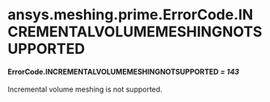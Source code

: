 <a id="ansys-meshing-prime-errorcode-incrementalvolumemeshingnotsupported"></a>

# ansys.meshing.prime.ErrorCode.INCREMENTALVOLUMEMESHINGNOTSUPPORTED

<a id="ansys.meshing.prime.ErrorCode.INCREMENTALVOLUMEMESHINGNOTSUPPORTED"></a>

#### ErrorCode.INCREMENTALVOLUMEMESHINGNOTSUPPORTED *= 143*

Incremental volume meshing is not supported.

<!-- !! processed by numpydoc !! -->
